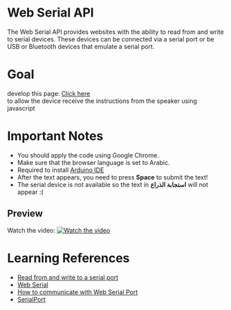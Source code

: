 
# Web Serial API
The Web Serial API provides websites with the ability to read from and write to serial devices. These devices can be connected via a serial port or be USB or Bluetooth devices that emulate a serial port.

# Goal
develop this page: [Click here](https://github.com/Deemowe/task1/tree/main/speech%20recognition)\
to allow the device receive the instructions from the speaker using javascript 

# Important Notes
* You should apply the code using Google Chrome. 
* Make sure that the browser language is set to Arabic.
* Required to install [Arduino IDE](https://github.com/Deemowe/task1/tree/main/Wasdom%20ESP32%20link%20steps)
* After the text appears, you need to press **Space** to submit the text!
* The serial device is not available so the text in **استجابة الذراع** will not appear :(



## Preview 
Watch the video:
[![Watch the video](https://img.youtube.com/vi/zYXD49knm1w/maxresdefault.jpg)](https://youtu.be/zYXD49knm1w)

# Learning References 
* [Read from and write to a serial port](https://web.dev/serial/#open-port)
* [Web Serial](https://makeabilitylab.github.io/physcomp/communication/web-serial.html#writing-data)
* [How to communicate with Web Serial Port](https://fidisys.com/blog/serial-port-devices/)
* [SerialPort](https://developer.mozilla.org/en-US/docs/Web/API/SerialPort)
